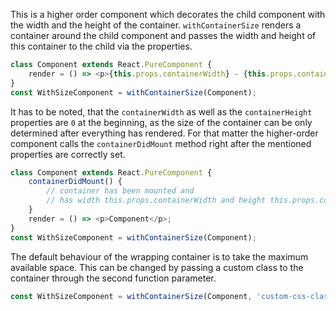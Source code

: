 This is a higher order component which decorates the child component with the width and the height
of the container. `withContainerSize` renders a container around the child component and passes the
width and height of this container to the child via the properties.

```javascript
class Component extends React.PureComponent {
    render = () => <p>{this.props.containerWidth} - {this.props.containerHeight}</p>;
}
const WithSizeComponent = withContainerSize(Component);
```

It has to be noted, that the `containerWidth` as well as the `containerHeight` properties are `0`
at the beginning, as the size of the container can be only determined after everything has rendered.
For that matter the higher-order component calls the `containerDidMount` method right after the mentioned
properties are correctly set.

```javascript
class Component extends React.PureComponent {
    containerDidMount() {
        // container has been mounted and
        // has width this.props.containerWidth and height this.props.containerHeight
    }    
    render = () => <p>Component</p>;
}
const WithSizeComponent = withContainerSize(Component);
```

The default behaviour of the wrapping container is to take the maximum available space.
This can be changed by passing a custom class to the container through the second function parameter.

```javascript
const WithSizeComponent = withContainerSize(Component, 'custom-css-class');
```
